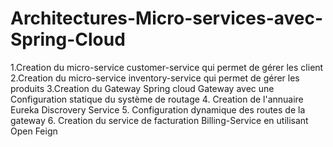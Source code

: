 # Architectures-Micro-services-avec-Spring-Cloud
1.Creation du micro-service customer-service qui permet de gérer les client
2.Creation du micro-service inventory-service qui permet de gérer les produits
3.Creation du Gateway Spring cloud Gateway avec une Configuration statique du système de routage
4. Creation de l'annuaire Eureka Discrovery Service
5. Configuration dynamique des routes de la gateway
6. Creation du service de facturation Billing-Service en utilisant Open Feign